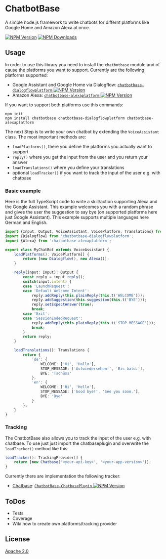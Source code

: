 # ChatbotBase
A simple node.js framework to write chatbots for differnt platforms like Google Home and Amazon Alexa at once.

  [![NPM Version][npm-image]][npm-url]
  [![NPM Downloads][downloads-image]][downloads-url]
  
## Usage

In order to use this library you need to install the `chatbotbase` module and of cause the platforms you want to support.
Currently are the following platforms supported:
- Google Assistant and Google Home via Dialogflow: [`chatbotbase-dialogflowplatform` ![NPM Version][dialogflowplatform-version]][dialogflowplatform]
- Amazon Alexa: [`chatbotbase-alexaplatform` ![NPM Version][alexaplatform-version]][alexaplatform]

If you want to support both platforms use this commands:

    npm init
    npm install chatbotbase chatbotbase-dialogflowplatform chatbotbase-alexaplatform

The next Step is to write your own chatbot by extending the `VoiceAssistant` class. The most important methods are:
- `loadPlatforms()`, there you define the platforms you actually want to support
- `reply()` where you get the input from the user and you return your answer
- `loadTranslations()` where you define your translations
- optional `loadTracker()` if you want to track the input of the user e.g. with chatbase

### Basic example

Here is the full TypeScript code to write a skill/action supporting Alexa and the Google Assistant. This example
welcomes you with a random phrase and gives the user the suggestion to say bye (on supported platforms here just Google
Assistant). This example supports multiple languages here German and English.

```typescript
import {Input, Output, VoiceAssistant, VoicePlatform, Translations} from 'chatbotbase';
import {Dialogflow} from 'chatbotbase-dialogflowplatform';
import {Alexa} from 'chatbotbase-alexaplatform';

export class MyChatBot extends VoiceAssistant {
    loadPlatforms(): VoicePlatform[] {
        return [new Dialogflow(), new Alexa()];
    }

    reply(input: Input): Output {
        const reply = input.reply();
        switch(input.intent) {
        case 'LaunchRequest':
        case 'Default Welcome Intent':
            reply.addReply(this.plainReply(this.t('WELCOME')));
            reply.addSuggestion(this.suggestion(this.t('BYE')));
            reply.setExpectAnswer(true);
            break;
        case 'Exit':
        case 'SessionEndedRequest':
            reply.addReply(this.plainReply(this.t('STOP_MESSAGE')));
            break;
        }
        return reply;
    }

    loadTranslations(): Translations {
        return {
            'de': {
                WELCOME: ['Hi', 'Hallo'],
                STOP_MESSAGE: ['Aufwiedersehen!', 'Bis bald.'],
                BYE: 'Tschüss'
            },
            'en': {
                WELCOME: ['Hi', 'Hello'],
                STOP_MESSAGE: ['Good bye!', 'See you soon.'],
                BYE: 'Bye'
            }
        };
    }
}
```

### Tracking
The ChatbotBase also allows you to track the input of the user e.g. with chatbase. To use just just import the
chatbaseplugin and overwrite the `loadTracker()` method like this:

```typescript
loadTracker(): TrackingProvider[] {
    return [new Chatbase('<your-api-key>', '<your-app-version>')];
}
```

Currently there are implementation the following tracker:
 - [Chatbase][chatbase-homepage]: [`ChatbotBase-ChatbasePlugin` ![NPM Version][chatbaseplugin-version]][chatbaseplugin]

## ToDos
* Tests
* Coverage
* Wiki how to create own platforms/tracking provider

## License
  [Apache 2.0](LICENSE)

[npm-image]: https://img.shields.io/npm/v/chatbotbase.svg
[npm-url]: https://npmjs.org/package/chatbotbase
[downloads-image]: https://img.shields.io/npm/dm/chatbotbase.svg
[downloads-url]: https://npmjs.org/package/chatbotbase
[dialogflowplatform]: https://github.com/rekire/ChatbotBase-DialogflowPlatform
[dialogflowplatform-version]: https://img.shields.io/npm/v/chatbotbase-dialogflowplatform.svg
[alexaplatform]: https://github.com/rekire/ChatbotBase-AlexaPlatform
[alexaplatform-version]: https://img.shields.io/npm/v/chatbotbase-alexaplatform.svg
[chatbase-homepage]: https://chatbase.com/welcome
[chatbaseplugin]: https://github.com/rekire/ChatbotBase-ChatbasePlugin
[chatbaseplugin-version]: https://img.shields.io/npm/v/chatbotbase-chatbaseplugin.svg
